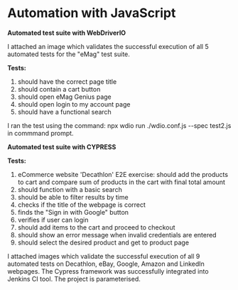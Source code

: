 # Automation with JavaScript

**Automated test suite with WebDriverIO**

I attached an image which validates the successful execution of all 5 automated tests for the "eMag" test suite.

**Tests:**

1. should have the correct page title
2. should contain a cart button
3. should open eMag Genius page
4. should open login to my account page
5. should have a functional search

I ran the test using the command: npx wdio run ./wdio.conf.js --spec test2.js in commmand prompt.

**Automated test suite with CYPRESS**

**Tests:**

1. eCommerce website 'Decathlon' E2E exercise: should add the products to cart and compare sum of products in the cart with final total amount 
2. should function with a basic search 
3. should be able to filter results by time
4. checks if the title of the webpage is correct
5. finds the "Sign in with Google" button
6. verifies if user can login
7. should add items to the cart and proceed to checkout
8. should show an error message when invalid credentials are entered
9. should select the desired product and get to product page

I attached images which validate the successful execution of all 9 automated tests on Decathlon, eBay, Google, Amazon and LinkedIn webpages.
The Cypress framework was successfully integrated into Jenkins CI tool. The project is parameterised.


